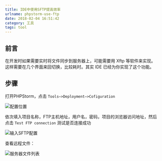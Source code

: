 ```yaml
---
title: IDE中使用SFTP提高效率
urlname: phpstorm-use-ftp
date: 2018-02-04 16:51:42
category: 工具
tags: tool
---
```


## 前言

在开发时如果需要实时将文件同步到服务器上，可能需要用 Xftp 等软件来实现。
这样需要在几个界面来回切换，比较耗时。其实 IDE 已经为你实现了这个功能。

<!-- more -->

## 步骤

打开PHPStorm，点击 `Tools—>Deployment—>Cofiguration`

![配置位置](/images/phpstorm-ftp.png)

依次填入项目名称，FTP主机地址，用户名，密码，项目的浏览器访问地址，然后点击 `Test FTP connection` 测试是否连接成功

![输入SFTP配置](/images/ftp-config.png)

查看远程文件：

![服务器文件列表](/images/remote-host.png)